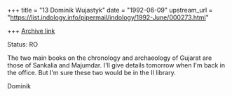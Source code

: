 +++
title = "13 Dominik Wujastyk"
date = "1992-06-09"
upstream_url = "https://list.indology.info/pipermail/indology/1992-June/000273.html"

+++
[Archive link](https://list.indology.info/pipermail/indology/1992-June/000273.html)

Status: RO

The two main books on the chronology and archaeology of Gujarat
are those of Sankalia and Majumdar.  I'll give details tomorrow
when I'm back in the office.  But I'm sure these two would be in
the II library.

Dominik





